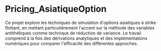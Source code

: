 # Pricing_AsiatiqueOption

Ce projet explore les techniques de simulation d'options asiatiques à strike flottant, en mettant particulièrement l'accent sur la méthode des variables antithétiques comme technique de réduction de variance. Le travail comprend à la fois des dérivations analytiques et des implémentations numériques pour comparer l'efficacité des différentes approches.
